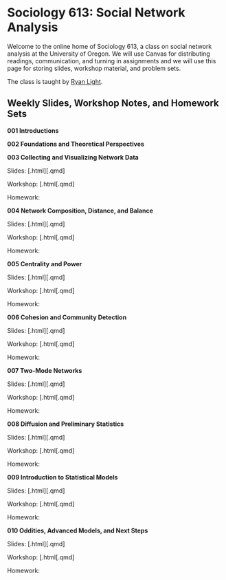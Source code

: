 # Sociology 613: Social Network Analysis

Welcome to the online home of Sociology 613, a class on social network analysis at the University of Oregon. We will use Canvas for distributing readings, communication, and turning in assignments and we will use this page for storing slides, workshop material, and problem sets.

The class is taught by [Ryan Light](https://ryanlight.netlify.app/).

## Weekly Slides, Workshop Notes, and Homework Sets

**001 Introductions**

**002 Foundations and Theoretical Perspectives**

**003 Collecting and Visualizing Network Data**

Slides: [.html][.qmd]

Workshop: [.html[.qmd]

Homework:

**004 Network Composition, Distance, and Balance**

Slides: [.html][.qmd]

Workshop: [.html[.qmd]

Homework:

**005 Centrality and Power**

Slides: [.html][.qmd]

Workshop: [.html[.qmd]

Homework:

**006 Cohesion and Community Detection**

Slides: [.html][.qmd]

Workshop: [.html[.qmd]

Homework:

**007 Two-Mode Networks**

Slides: [.html][.qmd]

Workshop: [.html[.qmd]

Homework:

**008 Diffusion and Preliminary Statistics**

Slides: [.html][.qmd]

Workshop: [.html[.qmd]

Homework:

**009 Introduction to Statistical Models**

Slides: [.html][.qmd]

Workshop: [.html[.qmd]

Homework:

**010 Oddities, Advanced Models, and Next Steps**

Slides: [.html][.qmd]

Workshop: [.html[.qmd]

Homework:
